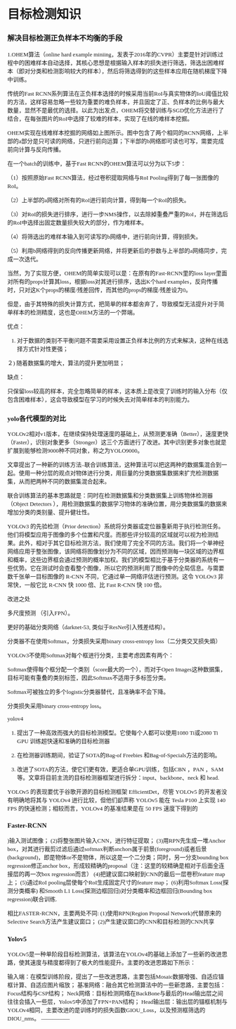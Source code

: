 ```python

```

# 目标检测知识
### 解决目标检测正负样本不均衡的手段
<font face="黑体" size = 2>
1.OHEM算法（online hard example miniing，发表于2016年的CVPR）主要是针对训练过程中的困难样本自动选择，其核心思想是根据输入样本的损失进行筛选，筛选出困难样本（即对分类和检测影响较大的样本），然后将筛选得到的这些样本应用在随机梯度下降中训练。


传统的Fast RCNN系列算法在正负样本选择的时候采用当前RoI与真实物体的IoU阈值比较的方法，这样容易忽略一些较为重要的难负样本，并且固定了正、负样本的比例与最大数量，显然不是最优的选择。以此为出发点，OHEM将交替训练与SGD优化方法进行了结合，在每张图片的RoI中选择了较难的样本，实现了在线的难样本挖掘。


OHEM实现在线难样本挖掘的网络如上图所示。图中包含了两个相同的RCNN网络，上半部的a部分是只可读的网络，只进行前向运算；下半部的b网络即可读也可写，需要完成前向计算与反向传播。


在一个batch的训练中，基于Fast RCNN的OHEM算法可以分为以下5步：

（1）按照原始Fast RCNN算法，经过卷积提取网络与RoI Pooling得到了每一张图像的RoI。

（2）上半部的a网络对所有的RoI进行前向计算，得到每一个RoI的损失。

（3）对RoI的损失进行排序，进行一步NMS操作，以去除掉重叠严重的RoI，并在筛选后的RoI中选择出固定数量损失较大的部分，作为难样本。

（4）将筛选出的难样本输入到可读写的b网络中，进行前向计算，得到损失。

（5）利用b网络得到的反向传播更新网络，并将更新后的参数与上半部的a网络同步，完成一次迭代。

当然，为了实现方便，OHEM的简单实现可以是：在原有的Fast-RCNN里的loss layer里面对所有的props计算其loss，根据loss对其进行排序，选出K个hard examples，反向传播时，只对这K个props的梯度/残差回传，而其他的props的梯度/残差设为0。

但是，由于其特殊的损失计算方式，把简单的样本都舍弃了，导致模型无法提升对于简单样本的检测精度，这也是OHEM方法的一个弊端。

优点：

1) 对于数据的类别不平衡问题不需要采用设置正负样本比例的方式来解决，这种在线选择方式针对性更强；

２) 随着数据集的增大，算法的提升更加明显；

缺点：

只保留loss较高的样本，完全忽略简单的样本，这本质上是改变了训练时的输入分布（仅包含困难样本），这会导致模型在学习的时候失去对简单样本的判别能力。

### yolo各代模型的对比
YOLOv2相对v1版本，在继续保持处理速度的基础上，从预测更准确（Better），速度更快（Faster），识别对象更多（Stronger）这三个方面进行了改进。其中识别更多对象也就是扩展到能够检测9000种不同对象，称之为YOLO9000。

文章提出了一种新的训练方法–联合训练算法，这种算法可以把这两种的数据集混合到一起。使用一种分层的观点对物体进行分类，用巨量的分类数据集数据来扩充检测数据集，从而把两种不同的数据集混合起来。

联合训练算法的基本思路就是：同时在检测数据集和分类数据集上训练物体检测器（Object Detectors ），用检测数据集的数据学习物体的准确位置，用分类数据集的数据来增加分类的类别量、提升健壮性。

YOLOv3 的先验检测（Prior detection）系统将分类器或定位器重新用于执行检测任务。他们将模型应用于图像的多个位置和尺度。而那些评分较高的区域就可以视为检测结果。此外，相对于其它目标检测方法，我们使用了完全不同的方法。我们将一个单神经网络应用于整张图像，该网络将图像划分为不同的区域，因而预测每一块区域的边界框和概率，这些边界框会通过预测的概率加权。我们的模型相比于基于分类器的系统有一些优势。它在测试时会查看整个图像，所以它的预测利用了图像中的全局信息。与需要数千张单一目标图像的 R-CNN 不同，它通过单一网络评估进行预测。这令 YOLOv3 非常快，一般它比 R-CNN 快 1000 倍、比 Fast R-CNN 快 100 倍。

改进之处

多尺度预测 （引入FPN）。

更好的基础分类网络（darknet-53, 类似于ResNet引入残差结构）。

分类器不在使用Softmax，分类损失采用binary cross-entropy loss（二分类交叉损失熵）

YOLOv3不使用Softmax对每个框进行分类，主要考虑因素有两个：

Softmax使得每个框分配一个类别（score最大的一个），而对于Open Images这种数据集，目标可能有重叠的类别标签，因此Softmax不适用于多标签分类。

Softmax可被独立的多个logistic分类器替代，且准确率不会下降。

分类损失采用binary cross-entropy loss。

yolov4
1. 提出了一种高效而强大的目标检测模型。它使每个人都可以使用1080 Ti或2080 Ti GPU 训练超快速和准确的目标检测器

2. 在检测器训练期间，验证了SOTA的Bag-of Freebies 和Bag-of-Specials方法的影响。

3. 改进了SOTA的方法，使它们更有效，更适合单GPU训练，包括CBN ，PAN ，SAM 等。文章将目前主流的目标检测器框架进行拆分：input、backbone、neck 和 head.

YOLOv5 的表现要优于谷歌开源的目标检测框架 EfficientDet，尽管 YOLOv5 的开发者没有明确地将其与 YOLOv4 进行比较，但他们却声称 YOLOv5 能在 Tesla P100 上实现 140 FPS 的快速检测；相较而言，YOLOv4 的基准结果是在 50 FPS 速度下得到的

### Faster-RCNN
)输入测试图像；
(2)将整张图片输入CNN，进行特征提取；
(3)用RPN先生成一堆Anchor box，对其进行裁剪过滤后通过softmax判断anchors属于前景(foreground)或者后景(background)，即是物体or不是物体，所以这是一个二分类；同时，另一分支bounding box regression修正anchor box，形成较精确的proposal（注：这里的较精确是相对于后面全连接层的再一次box regression而言）
(4)把建议窗口映射到CNN的最后一层卷积feature map上；
(5)通过RoI pooling层使每个RoI生成固定尺寸的feature map；
(6)利用Softmax Loss(探测分类概率) 和Smooth L1 Loss(探测边框回归)对分类概率和边框回归(Bounding box regression)联合训练.

相比FASTER-RCNN，主要两处不同:
(1)使用RPN(Region Proposal Network)代替原来的Selective Search方法产生建议窗口；
(2)产生建议窗口的CNN和目标检测的CNN共享

### Yolov5
YOLOv5是一种单阶段目标检测算法，该算法在YOLOv4的基础上添加了一些新的改进思路，使其速度与精度都得到了极大的性能提升。主要的改进思路如下所示：

输入端：在模型训练阶段，提出了一些改进思路，主要包括Mosaic数据增强、自适应锚框计算、自适应图片缩放；
基准网络：融合其它检测算法中的一些新思路，主要包括：Focus结构与CSP结构；
Neck网络：目标检测网络在BackBone与最后的Head输出层之间往往会插入一些层，Yolov5中添加了FPN+PAN结构；
Head输出层：输出层的锚框机制与YOLOv4相同，主要改进的是训练时的损失函数GIOU_Loss，以及预测框筛选的DIOU_nms。
—————
